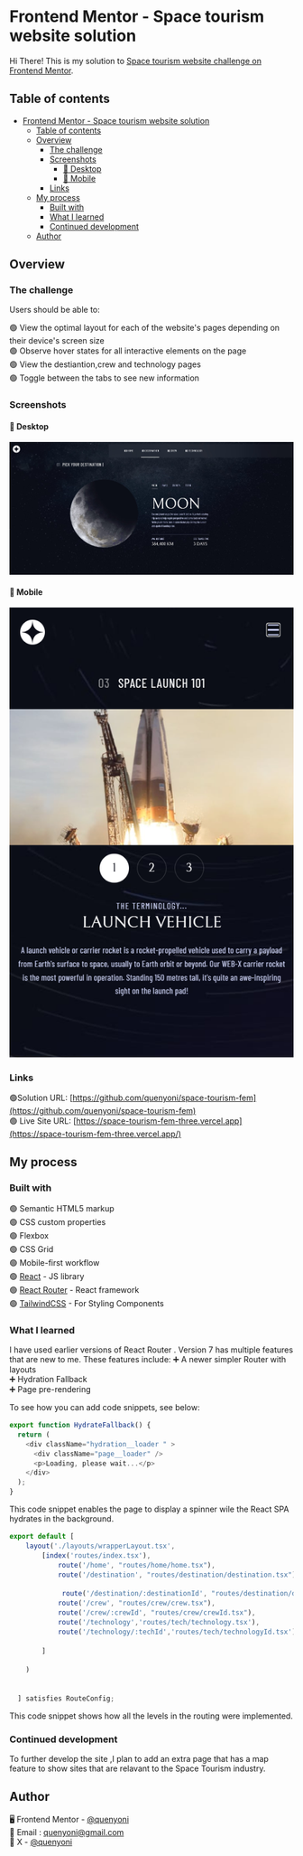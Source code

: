 # Frontend Mentor - Space tourism website solution

Hi There! This is my solution to [Space tourism website challenge on Frontend Mentor](https://www.frontendmentor.io/challenges/space-tourism-multipage-website-gRWj1URZ3).

## Table of contents

- [Frontend Mentor - Space tourism website solution](#frontend-mentor---space-tourism-website-solution)
  - [Table of contents](#table-of-contents)
  - [Overview](#overview)
    - [The challenge](#the-challenge)
    - [Screenshots](#screenshots)
      - [📸 Desktop](#-desktop)
      - [📸 Mobile](#-mobile)
    - [Links](#links)
  - [My process](#my-process)
    - [Built with](#built-with)
    - [What I learned](#what-i-learned)
    - [Continued development](#continued-development)
  - [Author](#author)


## Overview

### The challenge

Users should be able to:

🟢 View the optimal layout for each of the website's pages depending on their device's screen size  
🟢 Observe hover states for all interactive elements on the page  
🟢 View the destiantion,crew and technology pages  
🟢 Toggle between the tabs to see new information  

### Screenshots

#### 📸 Desktop

![](./screenshots/screenshot1.jpg)

#### 📸 Mobile 

![](./screenshots/screenshot2.png)


### Links

🟢Solution URL: [https://github.com/quenyoni/space-tourism-fem](https://github.com/quenyoni/space-tourism-fem)  
🟢 Live Site URL: [https://space-tourism-fem-three.vercel.app](https://space-tourism-fem-three.vercel.app/)

## My process

### Built with

🟢 Semantic HTML5 markup  
🟢 CSS custom properties  
🟢 Flexbox  
🟢 CSS Grid  
🟢 Mobile-first workflow  
🟢 [React](https://react.dev/) - JS library  
🟢 [React Router](https://reactrouter.com/) - React framework  
🟢 [TailwindCSS](https://tailwindcss.com) - For Styling Components  


### What I learned


I have used earlier versions of React Router . Version 7 has multiple features that are new to me.
These features include:
➕ A newer simpler Router with layouts  
➕ Hydration Fallback  
➕ Page pre-rendering  



To see how you can add code snippets, see below:

```js 
export function HydrateFallback() {
  return (
    <div className="hydration__loader " >
      <div className="page__loader" />
      <p>Loading, please wait...</p>
    </div>
  );
}
```

This code snippet enables the page to display a spinner wile the React SPA hydrates in the background. 


```js
export default [
    layout('./layouts/wrapperLayout.tsx',
        [index('routes/index.tsx'),
            route('/home', "routes/home/home.tsx"), 
            route('/destination', "routes/destination/destination.tsx"),
          
             route('/destination/:destinationId', "routes/destination/destinationId.tsx"),
            route('/crew', "routes/crew/crew.tsx"),
            route('/crew/:crewId', "routes/crew/crewId.tsx"),
            route('/technology','routes/tech/technology.tsx'),
            route('/technology/:techId','routes/tech/technologyId.tsx'),
        
        ]
        
    )
   
  
  ] satisfies RouteConfig;
```


This code snippet shows how all the levels in the routing were implemented.



### Continued development

To further develop the site ,I plan to add an extra page that has a map feature to show sites that are relavant to the Space Tourism industry.


## Author


 🖥️ Frontend Mentor - [@quenyoni](https://www.frontendmentor.io/profile/quenyoni)  
📩  Email :  [quenyoni@gmail.com](quenyoni@gmail.com)  
🐥  X - [@quenyoni](https://www.x.com/quenyoni)
